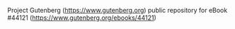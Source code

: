 Project Gutenberg (https://www.gutenberg.org) public repository for eBook #44121 (https://www.gutenberg.org/ebooks/44121)
